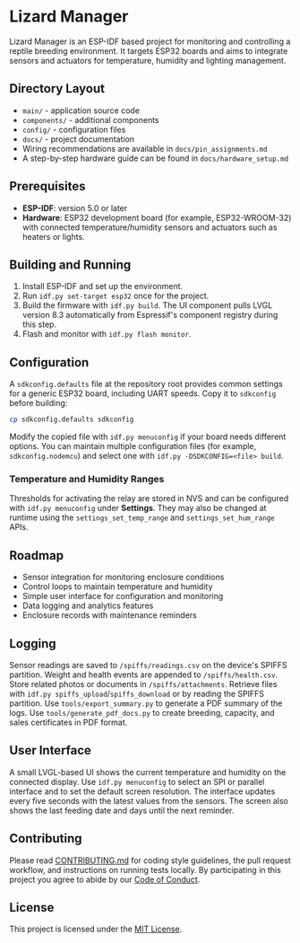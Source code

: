 # Lizard Manager

Lizard Manager is an ESP-IDF based project for monitoring and controlling a reptile breeding environment. It targets ESP32 boards and aims to integrate sensors and actuators for temperature, humidity and lighting management.

## Directory Layout

- `main/` - application source code
- `components/` - additional components
- `config/` - configuration files
- `docs/` - project documentation
- Wiring recommendations are available in `docs/pin_assignments.md`
- A step-by-step hardware guide can be found in `docs/hardware_setup.md`

## Prerequisites

- **ESP-IDF**: version 5.0 or later
- **Hardware**: ESP32 development board (for example, ESP32-WROOM-32) with connected temperature/humidity sensors and actuators such as heaters or lights.

## Building and Running

1. Install ESP-IDF and set up the environment.
2. Run `idf.py set-target esp32` once for the project.
3. Build the firmware with `idf.py build`.
   The UI component pulls LVGL version 8.3 automatically from Espressif's
   component registry during this step.
4. Flash and monitor with `idf.py flash monitor`.

## Configuration

A `sdkconfig.defaults` file at the repository root provides common settings for a generic ESP32 board, including UART speeds. Copy it to `sdkconfig` before building:

```bash
cp sdkconfig.defaults sdkconfig
```

Modify the copied file with `idf.py menuconfig` if your board needs different options. You can maintain multiple configuration files (for example, `sdkconfig.nodemcu`) and select one with `idf.py -DSDKCONFIG=<file> build`.

### Temperature and Humidity Ranges

Thresholds for activating the relay are stored in NVS and can be configured
with `idf.py menuconfig` under **Settings**. They may also be changed at runtime
using the `settings_set_temp_range` and `settings_set_hum_range` APIs.

## Roadmap

- Sensor integration for monitoring enclosure conditions
- Control loops to maintain temperature and humidity
- Simple user interface for configuration and monitoring
- Data logging and analytics features
- Enclosure records with maintenance reminders

## Logging

Sensor readings are saved to `/spiffs/readings.csv` on the device's SPIFFS partition. Weight and health events are appended to `/spiffs/health.csv`. Store related photos or documents in `/spiffs/attachments`. Retrieve files with `idf.py spiffs_upload`/`spiffs_download` or by reading the SPIFFS partition.
Use `tools/export_summary.py` to generate a PDF summary of the logs.
Use `tools/generate_pdf_docs.py` to create breeding, capacity, and sales certificates in PDF format.

## User Interface

A small LVGL-based UI shows the current temperature and humidity on the
connected display. Use `idf.py menuconfig` to select an SPI or parallel
interface and to set the default screen resolution. The interface updates every
five seconds with the latest values from the sensors.
The screen also shows the last feeding date and days until the next reminder.

## Contributing

Please read [CONTRIBUTING.md](CONTRIBUTING.md) for coding style guidelines, the pull request workflow, and instructions on running tests locally. By participating in this project you agree to abide by our [Code of Conduct](CODE_OF_CONDUCT.md).

## License

This project is licensed under the [MIT License](LICENSE).
